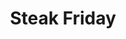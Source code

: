 ---
title: "Steak Friday"
summary: "Exclusive stake only availbe Fridays! - Placeholder"
day: 5
img: "src/images/special/Taco-Tuesday.png"
description: ""
---